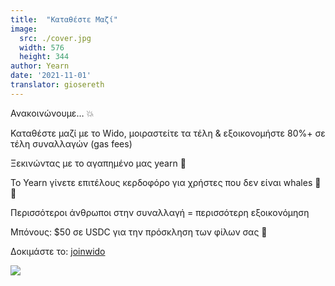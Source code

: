```yaml
---
title:  "Καταθέστε Μαζί"
image:
  src: ./cover.jpg
  width: 576
  height: 344
author: Yearn
date: '2021-11-01'
translator: giosereth
---
```


Ανακοινώνουμε… 💥

Καταθέστε μαζί με το Wido, μοιραστείτε τα τέλη & εξοικονομήστε 80%+ σε τέλη συναλλαγών (gas fees)

Ξεκινώντας με το αγαπημένο μας yearn 💙

Το Yearn γίνετε επιτέλους κερδοφόρο για χρήστες που δεν είναι whales 🍤🦀

Περισσότεροι άνθρωποι στην συναλλαγή = περισσότερη εξοικονόμηση

Μπόνους: $50 σε USDC για την πρόσκληση των φίλων σας 🤑

Δοκιμάστε το: [joinwido](https://app.joinwido.com/?page=detail&address=0x8cc94ccd0f3841a468184aCA3Cc478D2148E1757)

![](/_posts/_announcements/deposit-together/deposit-together.png?w=800&h=800)
